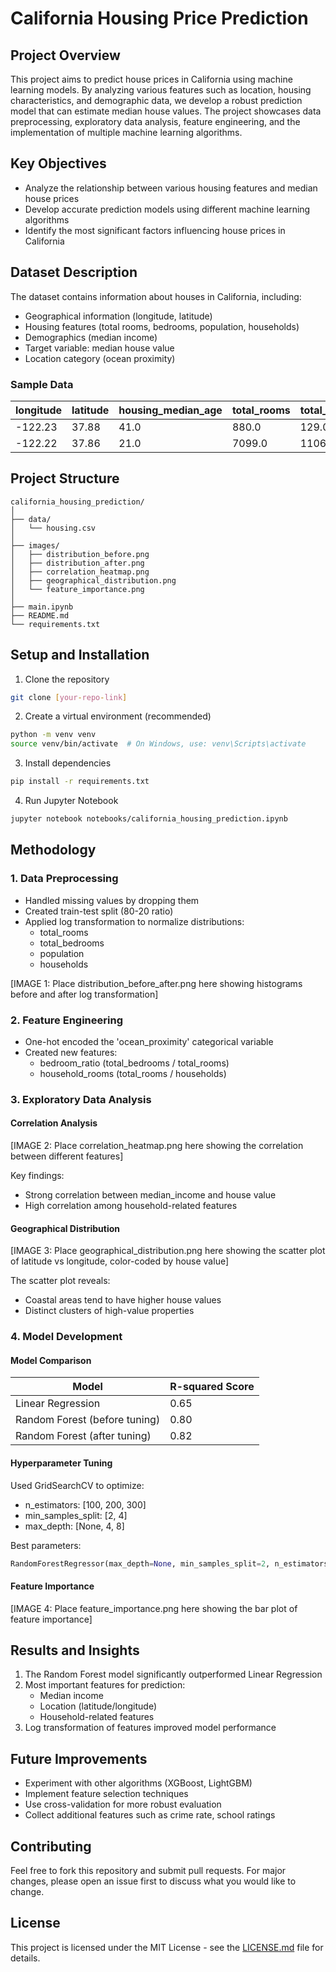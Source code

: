 # California Housing Price Prediction

## Project Overview

This project aims to predict house prices in California using machine learning models. By analyzing various features such as location, housing characteristics, and demographic data, we develop a robust prediction model that can estimate median house values. The project showcases data preprocessing, exploratory data analysis, feature engineering, and the implementation of multiple machine learning algorithms.

## Key Objectives

- Analyze the relationship between various housing features and median house prices
- Develop accurate prediction models using different machine learning algorithms
- Identify the most significant factors influencing house prices in California

## Dataset Description

The dataset contains information about houses in California, including:

- Geographical information (longitude, latitude)
- Housing features (total rooms, bedrooms, population, households)
- Demographics (median income)
- Target variable: median house value
- Location category (ocean proximity)

### Sample Data

| longitude | latitude | housing_median_age | total_rooms | total_bedrooms | population | households | median_income | median_house_value | ocean_proximity |
| --------- | -------- | ------------------ | ----------- | -------------- | ---------- | ---------- | ------------- | ------------------ | --------------- |
| -122.23   | 37.88    | 41.0               | 880.0       | 129.0          | 322.0      | 126.0      | 8.3252        | 452600.0           | NEAR BAY        |
| -122.22   | 37.86    | 21.0               | 7099.0      | 1106.0         | 2401.0     | 1138.0     | 8.3014        | 358500.0           | NEAR BAY        |

## Project Structure

```
california_housing_prediction/
│
├── data/
│   └── housing.csv
│
├── images/
│   ├── distribution_before.png
│   ├── distribution_after.png
│   ├── correlation_heatmap.png
│   ├── geographical_distribution.png
│   └── feature_importance.png
│
├── main.ipynb
├── README.md
└── requirements.txt
```

## Setup and Installation

1. Clone the repository

```bash
git clone [your-repo-link]
```

2. Create a virtual environment (recommended)

```bash
python -m venv venv
source venv/bin/activate  # On Windows, use: venv\Scripts\activate
```

3. Install dependencies

```bash
pip install -r requirements.txt
```

4. Run Jupyter Notebook

```bash
jupyter notebook notebooks/california_housing_prediction.ipynb
```

## Methodology

### 1. Data Preprocessing

- Handled missing values by dropping them
- Created train-test split (80-20 ratio)
- Applied log transformation to normalize distributions:
  - total_rooms
  - total_bedrooms
  - population
  - households

[IMAGE 1: Place distribution_before_after.png here showing histograms before and after log transformation]

### 2. Feature Engineering

- One-hot encoded the 'ocean_proximity' categorical variable
- Created new features:
  - bedroom_ratio (total_bedrooms / total_rooms)
  - household_rooms (total_rooms / households)

### 3. Exploratory Data Analysis

#### Correlation Analysis

[IMAGE 2: Place correlation_heatmap.png here showing the correlation between different features]

Key findings:

- Strong correlation between median_income and house value
- High correlation among household-related features

#### Geographical Distribution

[IMAGE 3: Place geographical_distribution.png here showing the scatter plot of latitude vs longitude, color-coded by house value]

The scatter plot reveals:

- Coastal areas tend to have higher house values
- Distinct clusters of high-value properties

### 4. Model Development

#### Model Comparison

| Model                         | R-squared Score |
| ----------------------------- | --------------- |
| Linear Regression             | 0.65            |
| Random Forest (before tuning) | 0.80            |
| Random Forest (after tuning)  | 0.82            |

#### Hyperparameter Tuning

Used GridSearchCV to optimize:

- n_estimators: [100, 200, 300]
- min_samples_split: [2, 4]
- max_depth: [None, 4, 8]

Best parameters:

```python
RandomForestRegressor(max_depth=None, min_samples_split=2, n_estimators=300)
```

#### Feature Importance

[IMAGE 4: Place feature_importance.png here showing the bar plot of feature importance]

## Results and Insights

1. The Random Forest model significantly outperformed Linear Regression
2. Most important features for prediction:
   - Median income
   - Location (latitude/longitude)
   - Household-related features
3. Log transformation of features improved model performance

## Future Improvements

- Experiment with other algorithms (XGBoost, LightGBM)
- Implement feature selection techniques
- Use cross-validation for more robust evaluation
- Collect additional features such as crime rate, school ratings

## Contributing

Feel free to fork this repository and submit pull requests. For major changes, please open an issue first to discuss what you would like to change.

## License

This project is licensed under the MIT License - see the [LICENSE.md](LICENSE.md) file for details.
